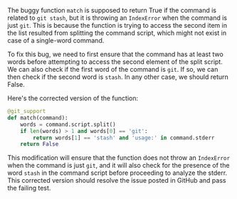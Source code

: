 The buggy function `match` is supposed to return True if the command is related to `git stash`, but it is throwing an `IndexError` when the command is just `git`. This is because the function is trying to access the second item in the list resulted from splitting the command script, which might not exist in case of a single-word command.

To fix this bug, we need to first ensure that the command has at least two words before attempting to access the second element of the split script. We can also check if the first word of the command is `git`. If so, we can then check if the second word is `stash`. In any other case, we should return False.

Here's the corrected version of the function:
```python
@git_support
def match(command):
    words = command.script.split()
    if len(words) > 1 and words[0] == 'git':
        return words[1] == 'stash' and 'usage:' in command.stderr
    return False
```

This modification will ensure that the function does not throw an `IndexError` when the command is just `git`, and it will also check for the presence of the word `stash` in the command script before proceeding to analyze the stderr. This corrected version should resolve the issue posted in GitHub and pass the failing test.